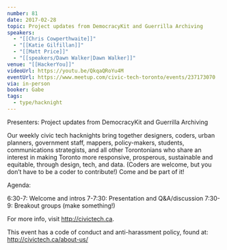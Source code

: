 ```yaml
---
number: 81
date: 2017-02-28
topic: Project updates from DemocracyKit and Guerrilla Archiving
speakers:
  - "[[Chris Cowperthwaite]]"
  - "[[Katie Gilfillan]]"
  - "[[Matt Price]]"
  - "[[speakers/Dawn Walker|Dawn Walker]]"
venue: "[[HackerYou]]"
videoUrl: https://youtu.be/QkqaQRoYu4M
eventUrl: https://www.meetup.com/civic-tech-toronto/events/237173070
via: in-person
booker: Gabe
tags:
  - type/hacknight
---
```


Presenters: Project updates from DemocracyKit and Guerrilla Archiving

Our weekly civic tech hacknights bring together designers, coders, urban planners, government staff, mappers, policy-makers, students, communications strategists, and all other Torontonians who share an interest in making Toronto more responsive, prosperous, sustainable and equitable, through design, tech, and data. (Coders are welcome, but you don’t have to be a coder to contribute!) Come and be part of it!

Agenda:

6:30-7: Welcome and intros
7-7:30: Presentation and Q&A/discussion
7:30-9: Breakout groups (make something!)

For more info, visit http://civictech.ca.

This event has a code of conduct and anti-harassment policy, found at: http://civictech.ca/about-us/